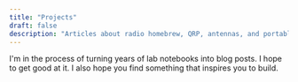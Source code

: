 ```yaml
---
title: "Projects"
draft: false
description: "Articles about radio homebrew, QRP, antennas, and portable operating"
---
```

I'm in the process of turning years of lab notebooks into blog posts. I hope to get good at it. I also hope you find something that inspires you to build.